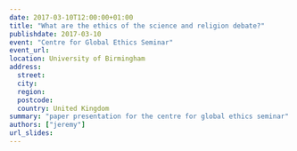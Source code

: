 ```yaml
---
date: 2017-03-10T12:00:00+01:00
title: "What are the ethics of the science and religion debate?"
publishdate: 2017-03-10
event: "Centre for Global Ethics Seminar"
event_url:
location: University of Birmingham
address:
  street:
  city:
  region:
  postcode:
  country: United Kingdom
summary: "paper presentation for the centre for global ethics seminar"
authors: ["jeremy"]
url_slides:
---
```

